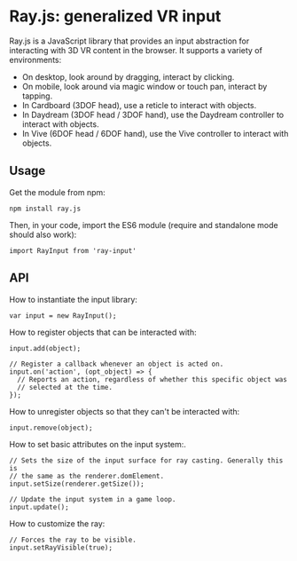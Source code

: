 Ray.js: generalized VR input
============================

Ray.js is a JavaScript library that provides an input abstraction for
interacting with 3D VR content in the browser. It supports a variety of
environments:

- On desktop, look around by dragging, interact by clicking.
- On mobile, look around via magic window or touch pan, interact by tapping.
- In Cardboard (3DOF head), use a reticle to interact with objects.
- In Daydream (3DOF head / 3DOF hand), use the Daydream controller to interact with objects.
- In Vive (6DOF head / 6DOF hand), use the Vive controller to interact with objects.


## Usage

Get the module from npm:

    npm install ray.js

Then, in your code, import the ES6 module (require and standalone mode should
also work):

    import RayInput from 'ray-input'

## API

How to instantiate the input library:

    var input = new RayInput();

How to register objects that can be interacted with:

    input.add(object);

    // Register a callback whenever an object is acted on.
    input.on('action', (opt_object) => {
      // Reports an action, regardless of whether this specific object was
      // selected at the time.
    });

How to unregister objects so that they can't be interacted with:

    input.remove(object);

How to set basic attributes on the input system:.

    // Sets the size of the input surface for ray casting. Generally this is
    // the same as the renderer.domElement.
    input.setSize(renderer.getSize());

    // Update the input system in a game loop.
    input.update();

How to customize the ray:

    // Forces the ray to be visible.
    input.setRayVisible(true);
